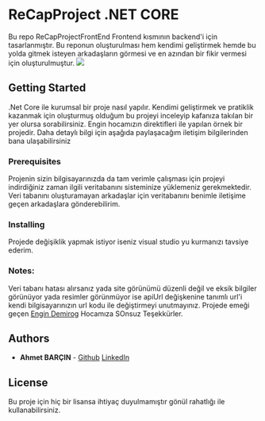 # ReCapProject .NET CORE
Bu repo ReCapProjectFrontEnd Frontend kısmının backend'i için tasarlanmıştır. Bu reponun oluşturulması hem kendimi geliştirmek hemde bu yolda gitmek isteyen arkadaşların görmesi ve en azından bir fikir vermesi için oluşturulmuştur.
<img src="https://media.giphy.com/media/9PYWngCla9aSpHwt5O/giphy.gif">
## Getting Started
.Net Core ile kurumsal bir proje nasıl yapılır. Kendimi geliştirmek ve pratiklik kazanmak için oluşturmuş olduğum bu projeyi inceleyip kafanıza takılan bir yer olursa sorabilirsiniz.
Engin hocamızın direktifleri ile yapılan örnek bir projedir. Daha detaylı bilgi için aşağıda paylaşacağım iletişim bilgilerinden bana ulaşabilirsiniz
### Prerequisites
Projenin sizin bilgisayarınızda da tam verimle çalışması için projeyi indirdiğiniz zaman ilgili veritabanını sisteminize yüklemeniz gerekmektedir.
Veri tabanını oluşturamayan arkadaşlar için veritabanını benimle iletişime geçen arkadaşlara gönderebilirim.
### Installing
Projede değişiklik yapmak istiyor iseniz visual studio yu kurmanızı tavsiye ederim.
### Notes:
Veri tabanı hatası alırsanız yada site görünümü düzenli değil ve eksik bilgiler görünüyor yada resimler görünmüyor ise apiUrl değişkenine tanımlı url'i kendi bilgisayarınızın url kodu ile değiştirmeyi unutmayınız. Projede emeği geçen [Engin Demirog](https://twitter.com/engindemirog) Hocamıza SOnsuz Teşekkürler.
## Authors
* **Ahmet BARÇIN** - [Github](https://github.com/ABarcin) [LinkedIn](https://www.linkedin.com/in/ahmet-bar%C3%A7%C4%B1n-b9998513b/)
## License
Bu proje için hiç bir lisansa ihtiyaç duyulmamıştır gönül rahatlığı ile kullanabilirsiniz.
